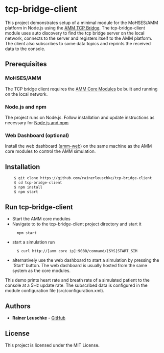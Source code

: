 # tcp-bridge-client

This project demonstrates setup of a minimal module for the MoHSES/AMM platform in Node.js using the [AMM TCP Bridge](https://github.com/AdvancedModularManikin/tcp-bridge). The tcp-bridge-client module uses auto discovery to find the tcp bridge server on the local network, connects to the server and registers itself to the AMM platform. The client also subscribes to some data topics and reprints the received data to the console.

## Prerequisites

### MoHSES/AMM
The TCP bridge client requires the [AMM Core Modules](https://github.com/AdvancedModularManikin/core-modules) be built and running on the local network.

### Node.js and npm

The project runs on Node.js. 
Follow installation and update instructions as necessary for [Node.js and npm](https://docs.npmjs.com/downloading-and-installing-node-js-and-npm)

### Web Dashboard (optional)

Install the web dashboard ([amm-web](https://github.com/rainerleuschke/amm-web)) on the same machine as the AMM core modules to control the AMM simulation.

## Installation
```bash
    $ git clone https://github.com/rainerleuschke/tcp-bridge-client
    $ cd tcp-bridge-client
    $ npm install
    $ npm start
```

## Run tcp-bridge-client

* Start the AMM core modules 
* Navigate to to the tcp-bridge-client project directory and start it
  ```
    npm start
  ```
* start a simulation run
  ```
    $ curl http://[amm core ip]:9080/command/[SYS]START_SIM
  ```
* alternatively use the web dashboard to start a simulation by pressing the 'Start' button. The web dashboard is usually hosted from the same system as the core modules. 

This demo prints heart rate and breath rate of a simulated patient to the console at a 5Hz update rate. The subscribed data is configured in the module configuration file (src/configuration.xml).

## Authors

* **Rainer Leuschke** - [GitHub](https://github.com/RainerLeuschke)

## License

This project is licensed under the MIT License.
